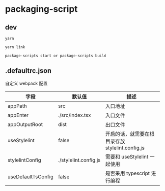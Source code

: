 # packaging-script

## dev
```
yarn 

yarn link

package-scripts start or package-scripts build
```

## .defaultrc.json 
自定义 webpack 配置

字段 | 默认值 | 描述
----------- | ----------- | -----------
appPath        |src             |  入口地址
appEnter       |./src/index.tsx | 入口文件
appOutputRoot          |dist            | 出口文件
useStylelint       |false           | 开启的话，就需要在根目录存放 stylelint.config.js
stylelintConfig    | ./stylelint.config.js | 需要和 useStylelint 一起使用
useDefaultTsConfig | false  | 是否采用 typescript 进行编程